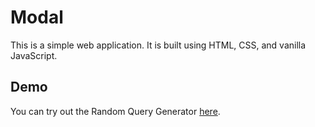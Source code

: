 # Modal
This is a simple web application. It is built using HTML, CSS, and vanilla JavaScript.


## Demo
You can try out the Random Query Generator [here](https://shaliniram.github.io/Jsproj/).



